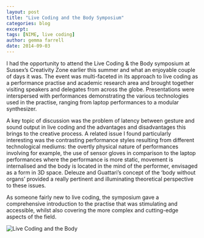 ```yaml
---
layout: post
title: "Live Coding and the Body Symposium"
categories: blog
excerpt:
tags: [NIME, live coding]
author: gemma farrell
date: 2014-09-03
---
```


I had the opportunity to attend the Live Coding & the Body symposium at Sussex’s Creativity Zone earlier this summer and what an enjoyable couple of days it was. The event was multi-faceted in its approach to live coding as a performance practise and academic research area and brought together visiting speakers and delegates from across the globe.  Presentations were interspersed with performances demonstrating the various technologies used in the practise, ranging from laptop performances to a modular synthesizer.

A key topic of discussion was the problem of latency between gesture and sound output in live coding and the advantages and disadvantages this brings to the creative process. A related issue I found particularly interesting was the contrasting performance styles resulting from different technological mediums: the overtly physical nature of performances involving for example, the use of sensor gloves in comparison to the laptop performances where the performance is more static,  movement is internalised and the body is located in the mind of the performer, envisaged as a form in 3D space. Deleuze and Guattari’s concept of  the ‘body without organs’ provided a really pertinent and illuminating theoretical perspective to these issues.

As someone fairly new to live coding, the symposium gave a comprehensive introduction to the practise that was stimulating and accessible, whilst also covering the more complex and cutting-edge aspects of the field.

![Live Coding and the Body]( {{site.url}}/img/live_coding_body.jpg)
